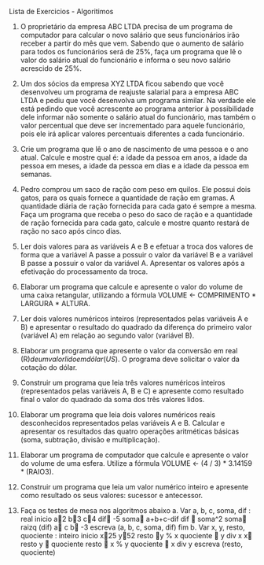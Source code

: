 Lista de Exercicios - Algoritimos


1) O proprietário da empresa ABC LTDA precisa de um programa de computador para
calcular o novo salário que seus funcionários irão receber a partir do mês que vem.
Sabendo que o aumento de salário para todos os funcionários será de 25%, faça um
programa que lê o valor do salário atual do funcionário e informa o seu novo salário
acrescido de 25%.

2) Um dos sócios da empresa XYZ LTDA ficou sabendo que você desenvolveu um
programa de reajuste salarial para a empresa ABC LTDA e pediu que você desenvolva
um programa similar. Na verdade ele está pedindo que você acrescente ao programa
anterior à possibilidade dele informar não somente o salário atual do funcionário, mas
também o valor percentual que deve ser incrementado para aquele funcionário, pois
ele irá aplicar valores percentuais diferentes a cada funcionário.

3) Crie um programa que lê o ano de nascimento de uma pessoa e o ano atual. Calcule e
mostre qual é: a idade da pessoa em anos, a idade da pessoa em meses, a idade da
pessoa em dias e a idade da pessoa em semanas.

4) Pedro comprou um saco de ração com peso em quilos. Ele possui dois gatos, para os
quais fornece a quantidade de ração em gramas. A quantidade diária de ração
fornecida para cada gato é sempre a mesma. Faça um programa que receba o peso do
saco de ração e a quantidade de ração fornecida para cada gato, calcule e mostre
quanto restará de ração no saco após cinco dias.

5) Ler dois valores para as variáveis A e B e efetuar a troca dos valores de forma que a
variável A passe a possuir o valor da variável B e a variável B passe a possuir o valor da
variável A. Apresentar os valores após a efetivação do processamento da troca.

6) Elaborar um programa que calcule e apresente o valor do volume de uma caixa
retangular, utilizando a fórmula VOLUME <- COMPRIMENTO * LARGURA * ALTURA.

7) Ler dois valores numéricos inteiros (representados pelas variáveis A e B) e apresentar
o resultado do quadrado da diferença do primeiro valor (variável A) em relação ao
segundo valor (variável B).

8) Elaborar um programa que apresente o valor da conversão em real (R$) de um valor
lido em dólar (US$). O programa deve solicitar o valor da cotação do dólar.

9) Construir um programa que leia três valores numéricos inteiros (representados pelas
variáveis A, B e C) e apresente como resultado final o valor do quadrado da soma dos
três valores lidos.

10) Elaborar um programa que leia dois valores numéricos reais desconhecidos
representados pelas variáveis A e B. Calcular e apresentar os resultados das quatro
operações aritméticas básicas (soma, subtração, divisão e multiplicação).

11) Elaborar um programa de computador que calcule e apresente o valor do volume de
uma esfera. Utilize a fórmula VOLUME <- (4 / 3) * 3.14159 * (RAIO3).

12) Construir um programa que leia um valor numérico inteiro e apresente como
resultado os seus valores: sucessor e antecessor.

13) Faça os testes de mesa nos algoritmos abaixo
a. Var
a, b, c, soma, dif : real
inicio
a2
b3
c4
dif -5
soma a+b+c-dif
dif  soma^2
soma raizq (dif)
a c
b -3
escreva (a, b, c, soma, dif)
fim
b. Var
x, y, resto, quociente : inteiro
inicio
x25
y52
resto y % x
quociente  y div x
x resto
y  quociente
resto  x % y
quociente  x div y
escreva (resto, quociente)
